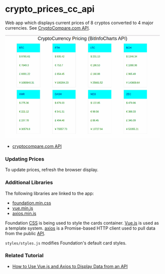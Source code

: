 # crypto_prices_cc_api

Web app which displays current prices of 8 cryptos converted to 4 major currencies. See [CryptoCompare.com API](https://www.cryptocompare.com/api/).

![crypto]

 - [cryptocompare.com API](https://min-api.cryptocompare.com/data/pricemulti?fsyms=BTC,ETH,LTC,BCH,XMR,DASH,NEO,ZEC&tsyms=USD,EUR,GBP)

### Updating Prices

To update prices, refresh the browser display.

### Additional Libraries

The following libraries are linked to the app:

 - [foundation.min.css](https://cdnjs.cloudflare.com/ajax/libs/foundation/6.4.3/css/foundation.min.css)
 - [vue.min.js](https://cdnjs.cloudflare.com/ajax/libs/vue/2.5.13/vue.min.js)
 - [axios.min.js](https://cdnjs.cloudflare.com/ajax/libs/axios/0.17.1/axios.min.js)

Foundation [CSS](https://foundation.zurb.com/sites/docs/v/5.5.3/css.html) is being used to style the cards container. [Vue.js](https://vuejs.org/) is used as a template system. [axios](https://github.com/axios/axios) is a Promise-based HTTP client used to pull data from the public [API](https://min-api.cryptocompare.com/data/pricemulti?fsyms=BTC&tsyms=USD).

`styles/styles.js` modifies Foundation's default card styles.

[crypto]: crypto-prices.png "crypto_prices"

### Related Tutorial

- [How to Use Vue.js and Axios to Display Data from an API](https://www.digitalocean.com/community/tutorials/how-to-use-vue-js-and-axios-to-display-data-from-an-api)
